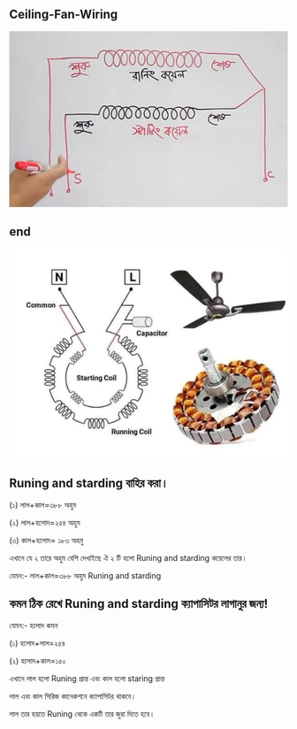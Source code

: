 ## Ceiling-Fan-Wiring


<!--[profile](./r.jpg)-->
<img src="r.jpg" width="600"/>



## end

<!--[profile](./w.jpg)-->
<img src="w.jpg" width="600"/>

## Runing and starding বাহির করা।

(১) লাল+কাল=৩৮৮ অহুম

(২) লাল+হলোদ=২৫৪ অহুম

(৩) কাল+হলোদ= ১৮৩ অহমু

এখানে যে ২ তারে অহুম বেশি দেখাইছে ঐ ২ টি হলো Runing and starding কয়েলের তার।

যেমন:- লাল+কাল=৩৮৮ অহুম Runing and starding 

## কমন ঠিক রেখে Runing and starding ক্যাপাসিটর লাগানুর জন্য!

যেমন:- হলোদ কমন

(১) হলোদ+লাল=২৫৪

(২) হলোদ+কাল=১৫০

এখানে লাল হলো Runing প্রান্ত এবং কাল হলো staring প্রান্ত

লাল এবং কাল সিরিজ কানেকশনে ক্যাপাসিটর থাকবে।

লাল তার হয়তে Runing থেকে একটি তার জুরা দিতে হবে।


